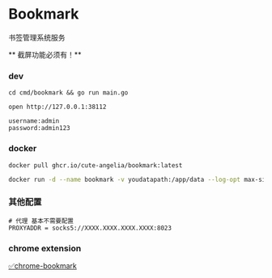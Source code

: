 # Bookmark

书签管理系统服务

** 截屏功能必须有！**

### dev

```shell
cd cmd/bookmark && go run main.go

open http://127.0.0.1:38112

username:admin
password:admin123

```

### docker

```bash
docker pull ghcr.io/cute-angelia/bookmark:latest

docker run -d --name bookmark -v youdatapath:/app/data --log-opt max-size=10m ghcr.io/cute-angelia/bookmark:latest
```

### 其他配置

```shell
# 代理 基本不需要配置
PROXYADDR = socks5://XXXX.XXXX.XXXX.XXXX:8023
```

### chrome extension

[✅chrome-bookmark](https://github.com/cute-angelia/chrome-bookmark)
